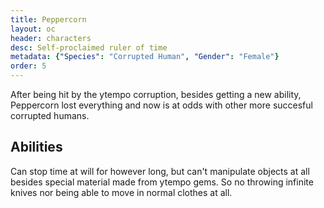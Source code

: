 ```yaml
---
title: Peppercorn
layout: oc
header: characters
desc: Self-proclaimed ruler of time
metadata: {"Species": "Corrupted Human", "Gender": "Female"}
order: 5
---
```

After being hit by the ytempo corruption, besides getting a new ability, Peppercorn lost everything and now is at odds with other more succesful corrupted humans.
## Abilities
Can stop time at will for however long, but can't manipulate objects at all besides special material made from ytempo gems. So no throwing infinite knives nor being able to move in normal clothes at all.
